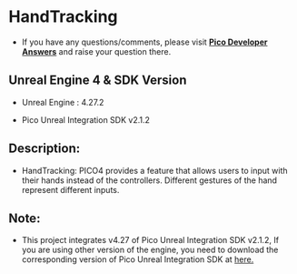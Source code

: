 # HandTracking

- If you have any questions/comments, please visit [**Pico Developer Answers**](https://devanswers.pico-interactive.com/) and raise your question there.

## Unreal Engine 4 & SDK Version
- Unreal Engine : 4.27.2

- Pico Unreal Integration SDK v2.1.2

## Description:
- HandTracking: PICO4 provides a feature that allows users to input with their hands instead of the controllers. Different gestures of the hand represent different inputs.
## Note:
- This project integrates v4.27 of Pico Unreal Integration SDK v2.1.2, If you are using other version of the engine, you need to download the corresponding version of Pico Unreal Integration SDK at [here.](https://developer-global.pico-interactive.com/sdk?deviceId=1&platformId=2&itemId=13)
